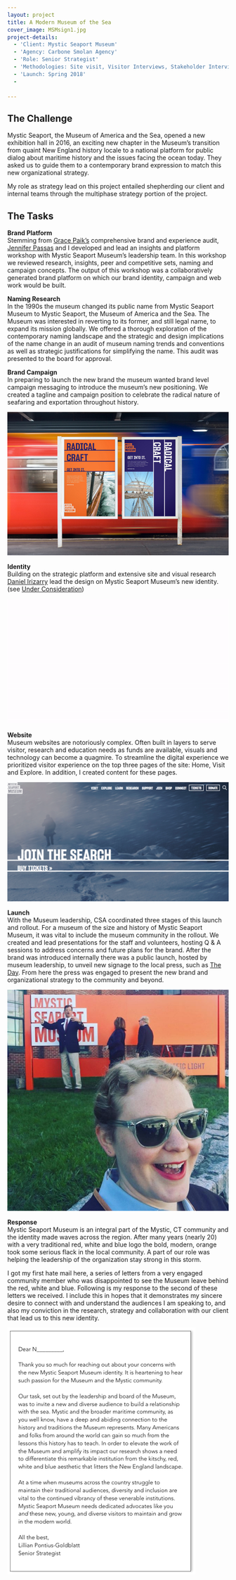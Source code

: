 ```yaml
---
layout: project
title: A Modern Museum of the Sea
cover_image: MSMsign1.jpg
project-details:
  - 'Client: Mystic Seaport Museum'
  - 'Agency: Carbone Smolan Agency'
  - 'Role: Senior Strategist'
  - 'Methodologies: Site visit, Visitor Interviews, Stakeholder Interviews, Materials Audits, Desk Research, Competitive Audits, Workshops'
  - 'Launch: Spring 2018'
  -

---
```

## The Challenge
Mystic Seaport, the Museum of America and the Sea, opened a new exhibition hall in 2016, an exciting new chapter in the Museum’s transition from quaint New England history locale to a national platform for public dialog about maritime history and the issues facing the ocean today. They asked us to guide them to a contemporary brand expression to match this new organizational strategy.

My role as strategy lead on this project entailed shepherding our client and internal teams through the multiphase strategy portion of the project.

## The Tasks
**Brand Platform**  
Stemming from [Grace Paik’s](https://www.linkedin.com/in/grace-paik/) comprehensive brand and experience audit, [Jennifer Passas](http://linkedin.com/in/jennifer-passas-70697523) and I developed and lead an insights and platform workshop with Mystic Seaport Museum’s leadership team. In this workshop we reviewed research, insights, peer and competitive sets, naming and campaign concepts. The output of this workshop was a collaboratively generated brand platform on which our brand identity, campaign and web work would be built.

**Naming Research**  
In the 1990s the museum changed its public name from Mystic Seaport Museum to Mystic Seaport, the Museum of America and the Sea. The Museum was interested in reverting to its former, and still legal name, to expand its mission globally. We offered a thorough exploration of the contemporary naming landscape and the strategic and design implications of the name change in an audit of museum naming trends and conventions as well as strategic justifications for simplifying the name. This audit was presented to the board for approval.

**Brand Campaign**  
In preparing to launch the new brand the museum wanted brand level campaign messaging to introduce the museum’s new positioning. We created a tagline and campaign position to celebrate the radical nature of seafaring and exportation throughout history.

![image](/assets/images/MSMradicalcraft.jpg)

**Identity**  
Building on the strategic platform and extensive site and visual research [Daniel Irizarry](http://www.irizarrydaniel.com/work/mystic-seaport-museum/) lead the design on Mystic Seaport Museum’s new identity. (see [Under Consideration](https://www.underconsideration.com/brandnew/archives/new_logo_and_identity_for_mystic_seaport_museum_by_carbone_smolan_agency.php))

![image](/assets/images/MSM.gif)

**Website**  
Museum websites are notoriously complex. Often built in layers to serve visitor, research and education needs as funds are available, visuals and technology can become a quagmire. To streamline the digital experience we prioritized visitor experience on the top three pages of the site: Home, Visit and Explore. In addition, I created content for these pages.

[![image](/assets/images/MSMwebsite.png)](www.mysticseaport.org)

**Launch**  
With the Museum leadership, CSA coordinated three stages of this launch and rollout. For a museum of the size and history of Mystic Seaport Museum, it was vital to include the museum community in the rollout. We created and lead presentations for the staff and volunteers, hosting Q & A sessions to address concerns and future plans for the brand. After the brand was introduced internally there was a public launch, hosted by museum leadership, to unveil new signage to the local press, such as [The Day](https://www.theday.com/article/20180501/NWS01/180509989). From here the press was engaged to present the new brand and organizational strategy to the community and beyond.  

![image](/assets/images/MSMLaunch.png)

**Response**  
Mystic Seaport Museum is an integral part of the Mystic, CT community and the identity made waves across the region. After many years (nearly 20) with a very traditional red, white and blue logo the bold, modern, orange took some serious flack in the local community. A part of our role was helping the leadership of the organization stay strong in this storm.

I got my first hate mail here, a series of letters from a very engaged community member who was disappointed to see the Museum leave behind the red, white and blue. Following is my response to the second of these letters we received. I include this in hopes that it demonstrates my sincere desire to connect with and understand the audiences I am speaking to, and also my conviction in the research, strategy and collaboration with our client that lead us to this new identity.

![image](/assets/images/MSMletter.png)

